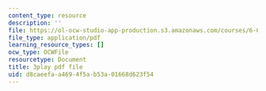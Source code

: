 ```yaml
---
content_type: resource
description: ''
file: https://ol-ocw-studio-app-production.s3.amazonaws.com/courses/6-0001-introduction-to-computer-science-and-programming-in-python-fall-2016/d8caeefaa4694f5ab53a01668d623f54_4WtaFLayz_w.pdf
file_type: application/pdf
learning_resource_types: []
ocw_type: OCWFile
resourcetype: Document
title: 3play pdf file
uid: d8caeefa-a469-4f5a-b53a-01668d623f54
---
```

